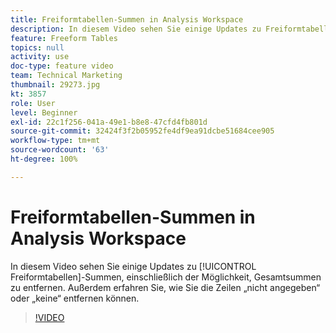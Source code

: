 ```yaml
---
title: Freiformtabellen-Summen in Analysis Workspace
description: In diesem Video sehen Sie einige Updates zu Freiformtabellen-Summen, einschließlich der Möglichkeit, Gesamtsummen zu entfernen.
feature: Freeform Tables
topics: null
activity: use
doc-type: feature video
team: Technical Marketing
thumbnail: 29273.jpg
kt: 3857
role: User
level: Beginner
exl-id: 22c1f256-041a-49e1-b8e8-47cfd4fb801d
source-git-commit: 32424f3f2b05952fe4df9ea91dcbe51684cee905
workflow-type: tm+mt
source-wordcount: '63'
ht-degree: 100%

---
```


# Freiformtabellen-Summen in Analysis Workspace

In diesem Video sehen Sie einige Updates zu [!UICONTROL Freiformtabellen]-Summen, einschließlich der Möglichkeit, Gesamtsummen zu entfernen. Außerdem erfahren Sie, wie Sie die Zeilen „nicht angegeben“ oder „keine“ entfernen können.

>[!VIDEO](https://video.tv.adobe.com/v/29273/?quality=12)
